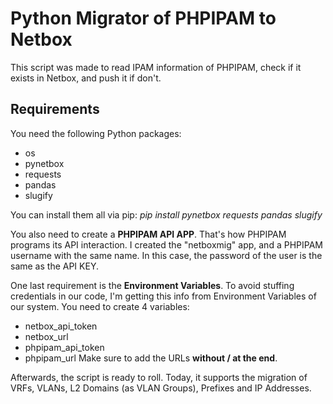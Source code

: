 # Python Migrator of PHPIPAM to Netbox

This script was made to read IPAM information of PHPIPAM, check if it exists in Netbox, and push it if don't.

## Requirements

You need the following Python packages:
 - os
 - pynetbox
 - requests
 - pandas
 - slugify

You can install them all via pip:
*pip install pynetbox requests pandas slugify*

You also need to create a **PHPIPAM API APP**. That's how PHPIPAM programs its API interaction. I created the "netboxmig" app, and a PHPIPAM username with the same name. In this case, the password of the user is the same as the API KEY.

One last requirement is the **Environment Variables**. To avoid stuffing credentials in our code, I'm getting this info from Environment Variables of our system. You need to create 4 variables:
 - netbox_api_token
 - netbox_url
 - phpipam_api_token
 - phpipam_url
Make sure to add the URLs **without / at the end**. 

Afterwards, the script is ready to roll. Today, it supports the migration of VRFs, VLANs, L2 Domains (as VLAN Groups), Prefixes and IP Addresses. 

